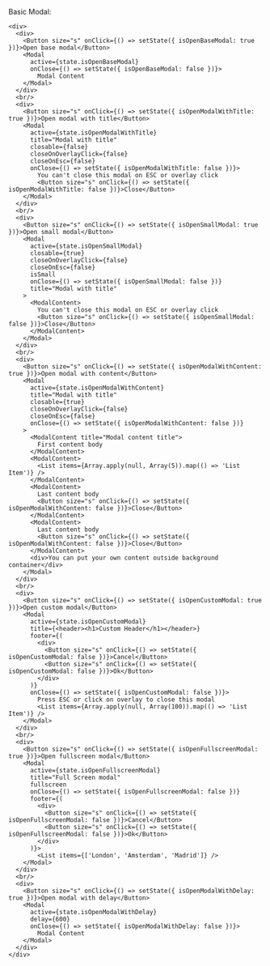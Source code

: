 Basic Modal:

    <div>
      <div>
        <Button size="s" onClick={() => setState({ isOpenBaseModal: true })}>Open base modal</Button>
        <Modal
          active={state.isOpenBaseModal}
          onClose={() => setState({ isOpenBaseModal: false })}>
            Modal Content
        </Modal>
      </div>
      <br/>
      <div>
        <Button size="s" onClick={() => setState({ isOpenModalWithTitle: true })}>Open modal with title</Button>
        <Modal
          active={state.isOpenModalWithTitle}
          title="Modal with title"
          closable={false}
          closeOnOverlayClick={false}
          closeOnEsc={false}
          onClose={() => setState({ isOpenModalWithTitle: false })}>
            You can't close this modal on ESC or overlay click
            <Button size="s" onClick={() => setState({ isOpenModalWithTitle: false })}>Close</Button>
        </Modal>
      </div>
      <br/>
      <div>
        <Button size="s" onClick={() => setState({ isOpenSmallModal: true })}>Open small modal</Button>
        <Modal
          active={state.isOpenSmallModal}
          closable={true}
          closeOnOverlayClick={false}
          closeOnEsc={false}
          isSmall
          onClose={() => setState({ isOpenSmallModal: false })}
          title="Modal with title"
        >
          <ModalContent>
            You can't close this modal on ESC or overlay click
            <Button size="s" onClick={() => setState({ isOpenSmallModal: false })}>Close</Button>
          </ModalContent>
        </Modal>
      </div>
      <br/>
      <div>
        <Button size="s" onClick={() => setState({ isOpenModalWithContent: true })}>Open modal with content</Button>
        <Modal
          active={state.isOpenModalWithContent}
          title="Modal with title"
          closable={true}
          closeOnOverlayClick={false}
          closeOnEsc={false}
          onClose={() => setState({ isOpenModalWithContent: false })}
        >
          <ModalContent title="Modal content title">
            First content body
          </ModalContent>
          <ModalContent>
            <List items={Array.apply(null, Array(5)).map(() => 'List Item')} />
          </ModalContent>
          <ModalContent>
            Last content body
            <Button size="s" onClick={() => setState({ isOpenModalWithContent: false })}>Close</Button>
          </ModalContent>
          <ModalContent>
            Last content body
            <Button size="s" onClick={() => setState({ isOpenModalWithContent: false })}>Close</Button>
          </ModalContent>
          <div>You can put your own content outside background container</div>
        </Modal>
      </div>
      <br/>
      <div>
        <Button size="s" onClick={() => setState({ isOpenCustomModal: true })}>Open custom modal</Button>
        <Modal
          active={state.isOpenCustomModal}
          title={<header><h1>Custom Header</h1></header>}
          footer={(
            <div>
              <Button size="s" onClick={() => setState({ isOpenCustomModal: false })}>Cancel</Button>
              <Button size="s" onClick={() => setState({ isOpenCustomModal: false })}>Ok</Button>
            </div>
          )}
          onClose={() => setState({ isOpenCustomModal: false })}>
            Press ESC or click on overlay to close this modal
            <List items={Array.apply(null, Array(100)).map(() => 'List Item')} />
        </Modal>
      </div>
      <br/>
      <div>
        <Button size="s" onClick={() => setState({ isOpenFullscreenModal: true })}>Open fullscreen modal</Button>
        <Modal
          active={state.isOpenFullscreenModal}
          title="Full Screen modal"
          fullscreen
          onClose={() => setState({ isOpenFullscreenModal: false })}
          footer={(
            <div>
              <Button size="s" onClick={() => setState({ isOpenFullscreenModal: false })}>Cancel</Button>
              <Button size="s" onClick={() => setState({ isOpenFullscreenModal: false })}>Ok</Button>
            </div>
          )}>
            <List items={['London', 'Amsterdam', 'Madrid']} />
        </Modal>
      </div>
      <br/>
      <div>
        <Button size="s" onClick={() => setState({ isOpenModalWithDelay: true })}>Open modal with delay</Button>
        <Modal
          active={state.isOpenModalWithDelay}
          delay={600}
          onClose={() => setState({ isOpenModalWithDelay: false })}>
            Modal Content
        </Modal>
      </div>
    </div>
